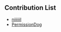 ## Contribution List

* [niiiiiil](https://github.com/niiiiiil)
* [PermissionDog](https://github.com/PermissionDog)
